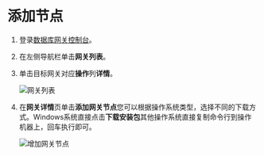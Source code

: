 # 添加节点

1.  登录[数据库网关控制台](https://account.aliyun.com/login/login.htm?oauth_callback=https%3A%2F%2Fdg.console.aliyun.com%2Fgateway&lang=zh)。

2.  在左侧导航栏单击**网关列表**。

3.  单击目标网关对应**操作**列**详情**。

    ![网关列表](https://static-aliyun-doc.oss-accelerate.aliyuncs.com/assets/img/zh-CN/1573900161/p211493.png)

4.  在**网关详情**页单击**添加网关节点**您可以根据操作系统类型，选择不同的下载方式。Windows系统直接点击**下载安装包**其他操作系统直接复制命令行到操作机器上，回车执行即可。

    ![增加网关节点](https://static-aliyun-doc.oss-accelerate.aliyuncs.com/assets/img/zh-CN/1573900161/p211534.png)



